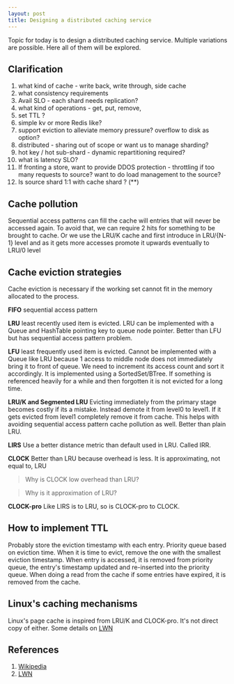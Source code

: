 ```yaml
---
layout: post
title: Designing a distributed caching service
---
```


Topic for today is to design a distributed caching service. Multiple variations are possible.
Here all of them will be explored.

## Clarification

1. what kind of cache - write back, write through, side cache
2. what consistency requirements
3. Avail SLO - each shard needs replication?
4. what kind of operations - get, put, remove, 
5. set TTL ?
6. simple kv or more Redis like?
7. support eviction to alleviate memory pressure? overflow to disk as option?
8. distributed - sharing out of scope or want us to manage sharding?
9. hot key / hot sub-shard - dynamic repartitioning required?
10. what is latency SLO?
11. If fronting a store, want to provide DDOS protection - throttling if too many requests to source? want to do load management to the source?
12. Is source shard 1:1 with cache shard ? (**)

## Cache pollution

Sequential access patterns can fill the cache will entries that will never be accessed again. To avoid that, we can require 2 hits for something
to be brought to cache. Or we use the LRU/K cache and first introduce in LRU/{N-1} level and as it gets more accesses promote it upwards 
eventually to LRU/0 level

## Cache eviction strategies

Cache eviction is necessary if the working set cannot fit in the memory allocated to the process.

**FIFO** sequential access pattern

**LRU** least recently used item is evicted. LRU can be implemented with a Queue and HashTable pointing key to queue node pointer. Better than LFU but has sequential access pattern problem.

**LFU** least frequently used item is evicted. Cannot be implemented with a Queue like LRU because 1 access to middle node does not immediately bring it to front of queue. We need to increment its access count and sort it accordingly. It is implemented using a SortedSet/BTree. If something is referenced heavily for a while and then forgotten it is not evicted for a long time.

**LRU/K and Segmented LRU** Evicting immediately from the primary stage becomes costly if its a mistake. Instead demote it from level0 to level1. If it gets evicted from level1 completely remove it from cache. This helps with avoiding sequential access pattern cache pollution as well. Better than plain LRU.

**LIRS**  Use a better distance metric than default used in LRU. Called IRR.

**CLOCK** Better than LRU because overhead is less. It is approximating, not equal to, LRU

> Why is CLOCK low overhead than LRU?

> Why is it approximation of LRU?

**CLOCK-pro** Like LIRS is to LRU, so is CLOCK-pro to CLOCK.

## How to implement TTL

Probably store the eviction timestamp with each entry. Priority queue based on eviction time.
When it is time to evict, remove the one with the smallest eviction timestamp. 
When entry is accessed, it is removed from priority queue, the entry's timestamp updated and re-inserted into the priority queue.
When doing a read from the cache if some entries have expired, it is removed from the cache.

## Linux's caching mechanisms

Linux's page cache is inspired from LRU/K and CLOCK-pro. It's not direct copy of either. Some details on [LWN](#2)

## References

1. [Wikipedia](https://en.wikipedia.org/wiki/Page_replacement_algorithm#Clock)
2. [LWN](https://lwn.net/Articles/147879/)